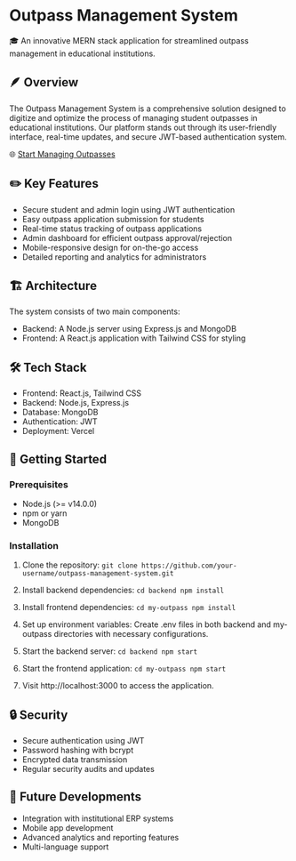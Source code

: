 # Outpass Management System

🎓 An innovative MERN stack application for streamlined outpass management in educational institutions.

## 🪶 Overview

The Outpass Management System is a comprehensive solution designed to digitize and optimize the process of managing student outpasses in educational institutions. Our platform stands out through its user-friendly interface, real-time updates, and secure JWT-based authentication system.

🌐 [Start Managing Outpasses](https://outpass-management-system-sigma.vercel.app/)

## ✏️ Key Features

- Secure student and admin login using JWT authentication
- Easy outpass application submission for students
- Real-time status tracking of outpass applications
- Admin dashboard for efficient outpass approval/rejection
- Mobile-responsive design for on-the-go access
- Detailed reporting and analytics for administrators

## 🏗️ Architecture

The system consists of two main components:

- Backend: A Node.js server using Express.js and MongoDB
- Frontend: A React.js application with Tailwind CSS for styling

## 🛠️ Tech Stack

- Frontend: React.js, Tailwind CSS
- Backend: Node.js, Express.js
- Database: MongoDB
- Authentication: JWT
- Deployment: Vercel


## 🚀 Getting Started

### Prerequisites

- Node.js (>= v14.0.0)
- npm or yarn
- MongoDB

### Installation

1. Clone the repository:
   ``` git clone https://github.com/your-username/outpass-management-system.git   ```


2. Install backend dependencies:
 ``` cd backend npm install ```

3. Install frontend dependencies:
 ``` cd my-outpass npm install ```


4. Set up environment variables:
Create .env files in both backend and my-outpass directories with necessary configurations.

5. Start the backend server:
 ``` cd backend npm start ```

6. Start the frontend application:
 ``` cd my-outpass npm start ```


7. Visit http://localhost:3000 to access the application.

## 🔒 Security

- Secure authentication using JWT
- Password hashing with bcrypt
- Encrypted data transmission
- Regular security audits and updates

## 🔮 Future Developments

- Integration with institutional ERP systems
- Mobile app development
- Advanced analytics and reporting features
- Multi-language support

